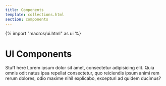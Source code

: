 ```yaml
---
title: Components
template: collections.html
section: components
---
```

{% import "macros/ui.html" as ui %}

# UI Components

Stuff here Lorem ipsum dolor sit amet, consectetur adipisicing elit. Quia omnis odit natus ipsa repellat consectetur, quo reiciendis ipsum animi rem rerum dolores, odio maxime nihil explicabo, excepturi ad quidem ducimus?